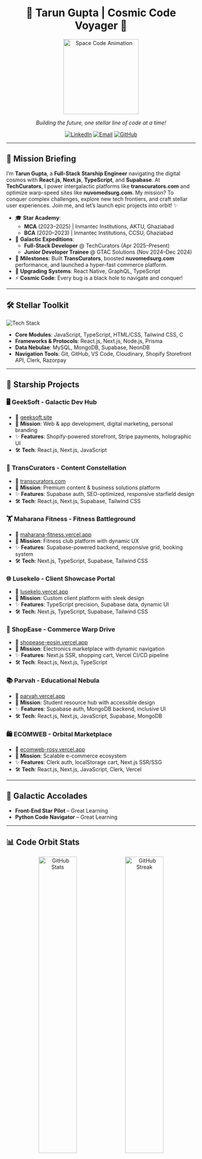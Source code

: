 <div align="center">
  <h1>🌟 Tarun Gupta | Cosmic Code Voyager 🚀</h1>
  <img src="https://media.giphy.com/media/SsVY6jIIs7l3y/giphy.gif" width="200" alt="Space Code Animation"/>
  <p><em>Building the future, one stellar line of code at a time!</em></p>
</div>

<div align="center">
  <a href="https://linkedin.com/in/tarun2606"><img src="https://img.shields.io/badge/LinkedIn-%230A66C2.svg?logo=linkedin&logoColor=white&style=popout-square&labelColor=1C2526" alt="LinkedIn"></a>
  <a href="mailto:tarun.gupta2606@gmail.com"><img src="https://img.shields.io/badge/Email-%23EA4335.svg?logo=gmail&logoColor=white&style=popout-square&labelColor=1C2526" alt="Email"></a>
  <a href="https://github.com/TarunGupta2602"><img src="https://img.shields.io/badge/GitHub-%2312100E.svg?logo=github&logoColor=white&style=popout-square&labelColor=1C2526" alt="GitHub"></a>
</div>

---

## 🌌 Mission Briefing

I’m **Tarun Gupta**, a **Full-Stack Starship Engineer** navigating the digital cosmos with **React.js**, **Next.js**, **TypeScript**, and **Supabase**. At **TechCurators**, I power intergalactic platforms like **transcurators.com** and optimize warp-speed sites like **nuvomedsurg.com**. My mission? To conquer complex challenges, explore new tech frontiers, and craft stellar user experiences. Join me, and let’s launch epic projects into orbit! ✨

- 🎓 **Star Academy**:  
  - **MCA** (2023–2025) | Inmantec Institutions, AKTU, Ghaziabad  
  - **BCA** (2020–2023) | Inmantec Institutions, CCSU, Ghaziabad  
- 💼 **Galactic Expeditions**:  
  - **Full-Stack Developer** @ TechCurators (Apr 2025–Present)  
  - **Junior Developer Trainee** @ GTAC Solutions (Nov 2024–Dec 2024)  
- 🌟 **Milestones**: Built **TransCurators**, boosted **nuvomedsurg.com** performance, and launched a hyper-fast commerce platform.  
- 🌱 **Upgrading Systems**: React Native, GraphQL, TypeScript  
- ⚡ **Cosmic Code**: Every bug is a black hole to navigate and conquer!

---

## 🛠️ Stellar Toolkit

<div align="left">
  <img src="https://skillicons.dev/icons?i=js,ts,react,nextjs,nodejs,express,firebase,prisma,mongodb,postgres,graphql,python,java,git,github,tailwind,vscode,vercel,figma,supabase" alt="Tech Stack" />
</div>

- **Core Modules**: JavaScript, TypeScript, HTML/CSS, Tailwind CSS, C  
- **Frameworks & Protocols**: React.js, Next.js, Node.js, Prisma  
- **Data Nebulae**: MySQL, MongoDB, Supabase, NeonDB  
- **Navigation Tools**: Git, GitHub, VS Code, Cloudinary, Shopify Storefront API, Clerk, Razorpay  

---

## 🚀 Starship Projects

### 🖥️ **GeekSoft** - Galactic Dev Hub  
- 🔗 [geeksoft.site](https://www.geeksoft.site/)  
- 🌌 **Mission**: Web & app development, digital marketing, personal branding  
- ✨ **Features**: Shopify-powered storefront, Stripe payments, holographic UI  
- 🛠️ **Tech**: React.js, Next.js, JavaScript  

### 📡 **TransCurators** - Content Constellation  
- 🔗 [transcurators.com](https://transcurators.com)  
- 🌌 **Mission**: Premium content & business solutions platform  
- ✨ **Features**: Supabase auth, SEO-optimized, responsive starfield design  
- 🛠️ **Tech**: React.js, Next.js, Supabase, Tailwind CSS  

### 🏋️ **Maharana Fitness** - Fitness Battleground  
- 🔗 [maharana-fitness.vercel.app](https://maharana-fitness.vercel.app/)  
- 🌌 **Mission**: Fitness club platform with dynamic UX  
- ✨ **Features**: Supabase-powered backend, responsive grid, booking system  
- 🛠️ **Tech**: Next.js, TypeScript, Supabase, Tailwind CSS  

### 🌐 **Lusekelo** - Client Showcase Portal  
- 🔗 [lusekelo.vercel.app](https://lusekelo.vercel.app/)  
- 🌌 **Mission**: Custom client platform with sleek design  
- ✨ **Features**: TypeScript precision, Supabase data, dynamic UI  
- 🛠️ **Tech**: Next.js, TypeScript, Supabase, Tailwind CSS  

### 🛒 **ShopEase** - Commerce Warp Drive  
- 🔗 [shopease-eosin.vercel.app](https://shopease-eosin.vercel.app/)  
- 🌌 **Mission**: Electronics marketplace with dynamic navigation  
- ✨ **Features**: Next.js SSR, shopping cart, Vercel CI/CD pipeline  
- 🛠️ **Tech**: React.js, Next.js, TypeScript  

### 📚 **Parvah** - Educational Nebula  
- 🔗 [parvah.vercel.app](https://parvah.vercel.app/)  
- 🌌 **Mission**: Student resource hub with accessible design  
- ✨ **Features**: Supabase auth, MongoDB backend, inclusive UI  
- 🛠️ **Tech**: React.js, Next.js, JavaScript, Supabase, MongoDB  

### 🛍️ **ECOMWEB** - Orbital Marketplace  
- 🔗 [ecomweb-rosy.vercel.app](https://ecomweb-rosy.vercel.app/)  
- 🌌 **Mission**: Scalable e-commerce ecosystem  
- ✨ **Features**: Clerk auth, localStorage cart, Next.js SSR/SSG  
- 🛠️ **Tech**: React.js, Next.js, JavaScript, Clerk, Vercel  

---

## 🏅 Galactic Accolades

- **Front-End Star Pilot** – Great Learning  
- **Python Code Navigator** – Great Learning  

---

## 📊 Code Orbit Stats

<div align="center">
  <img src="https://github-readme-stats.vercel.app/api?username=TarunGupta2602&show_icons=true&theme=transparent&bg_color=1C2526&text_color=C9D1D9&icon_color=F28C38&border_color=5C4B51" width="45%" alt="GitHub Stats" />
  <img src="https://github-readme-streak-stats.herokuapp.com/?user=TarunGupta2602&theme=transparent&background=1C2526&fire=F28C38&currStreakLabel=C9D1D9&sideLabels=C9D1D9&border=5C4B51" width="45%" alt="GitHub Streak" />
</div>

<div align="center">
  <img src="https://github-readme-stats.vercel.app/api/top-langs/?username=TarunGupta2602&layout=compact&theme=transparent&bg_color=1C2526&text_color=C9D1D9&border_color=5C4B51" alt="Top Languages" />
</div>

---

## 🌠 Launch a Collaboration!

<div align="center">
  <img src="https://media.giphy.com/media/Y4ak9Ki2GZCbJxAnJD/giphy.gif" width="150" alt="Rocket Launch Animation" />
</div>

I’m ready to explore new galaxies and build groundbreaking solutions. Got a visionary project? Let’s ignite the thrusters and code the future!

<div align="center">
  <a href="https://linkedin.com/in/tarun2606"><img src="https://img.shields.io/badge/LinkedIn-%230A66C2.svg?logo=linkedin&logoColor=white&style=popout-square&labelColor=1C2526" alt="LinkedIn"></a>
  <a href="mailto:tarun.gupta2606@gmail.com"><img src="https://img.shields.io/badge/Email-%23EA4335.svg?logo=gmail&logoColor=white&style=popout-square&labelColor=1C2526" alt="Email"></a>
</div>

<div align="center">
  <p>🌌 Code the Cosmos. Create the Future. 🚀</p>
</div>
